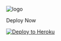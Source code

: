 ![logo](https://telegra.ph/file/ba033bb7582b700f751c4.jpg)

Deploy Now

<p align="left"><a href="https://heroku.com/deploy?template=https://github.com/abu38/NamikaZe/tree/sql-extended"> <img src="https://www.herokucdn.com/deploy/button.svg" alt="Deploy to Heroku" /></a></p>
